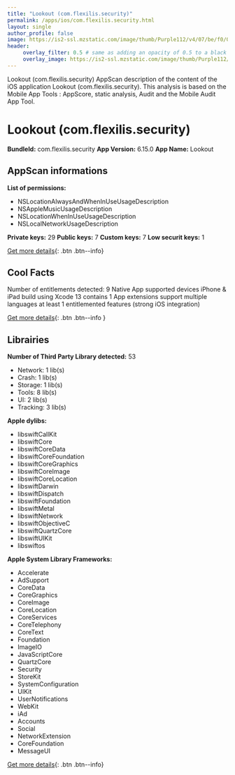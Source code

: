 ```yaml
---
title: "Lookout (com.flexilis.security)"
permalink: /apps/ios/com.flexilis.security.html
layout: single
author_profile: false
image: https://is2-ssl.mzstatic.com/image/thumb/Purple112/v4/07/be/f0/07bef0e9-aae3-23c1-aa9d-086ff7a15d43/AppIcon-0-0-1x_U007emarketing-0-0-0-6-0-0-sRGB-0-0-0-GLES2_U002c0-512MB-85-220-0-0.png/512x512bb.jpg
header: 
     overlay_filter: 0.5 # same as adding an opacity of 0.5 to a black background
     overlay_image: https://is2-ssl.mzstatic.com/image/thumb/Purple112/v4/07/be/f0/07bef0e9-aae3-23c1-aa9d-086ff7a15d43/AppIcon-0-0-1x_U007emarketing-0-0-0-6-0-0-sRGB-0-0-0-GLES2_U002c0-512MB-85-220-0-0.png/512x512bb.jpg
---
```

Lookout (com.flexilis.security) AppScan description of the content of the iOS application Lookout (com.flexilis.security). This analysis is based on the Mobile App Tools : AppScore, static analysis, Audit and the Mobile Audit App Tool.

# Lookout (com.flexilis.security)

**BundleId:** com.flexilis.security
**App Version:** 6.15.0
**App Name:** Lookout


## AppScan informations 

**List of permissions:** 
- NSLocationAlwaysAndWhenInUseUsageDescription
- NSAppleMusicUsageDescription
- NSLocationWhenInUseUsageDescription
- NSLocalNetworkUsageDescription
  
  
**Private keys:** 29
**Public keys:** 7
**Custom keys:** 7
**Low securit keys:** 1
  
[Get more details](/pricing.html){: .btn .btn--info}

## Cool Facts

Number of entitlements detected: 9
Native App
supported devices iPhone & iPad
build using Xcode 13
contains 1 App extensions
support multiple languages
at least 1 entitlemented features (strong iOS integration)
  
[Get more details](/pricing.html){: .btn .btn--info }

## Librairies 
**Number of Third Party Library detected:** 53
- Network: 1 lib(s)
- Crash: 1 lib(s)
- Storage: 1 lib(s)
- Tools: 8 lib(s)
- UI: 2 lib(s)
- Tracking: 3 lib(s)


**Apple dylibs:**
- libswiftCallKit
- libswiftCore
- libswiftCoreData
- libswiftCoreFoundation
- libswiftCoreGraphics
- libswiftCoreImage
- libswiftCoreLocation
- libswiftDarwin
- libswiftDispatch
- libswiftFoundation
- libswiftMetal
- libswiftNetwork
- libswiftObjectiveC
- libswiftQuartzCore
- libswiftUIKit
- libswiftos


**Apple System Library Frameworks:**
- Accelerate
- AdSupport
- CoreData
- CoreGraphics
- CoreImage
- CoreLocation
- CoreServices
- CoreTelephony
- CoreText
- Foundation
- ImageIO
- JavaScriptCore
- QuartzCore
- Security
- StoreKit
- SystemConfiguration
- UIKit
- UserNotifications
- WebKit
- iAd
- Accounts
- Social
- NetworkExtension
- CoreFoundation
- MessageUI


  
[Get more details](/pricing.html){: .btn .btn--info}

